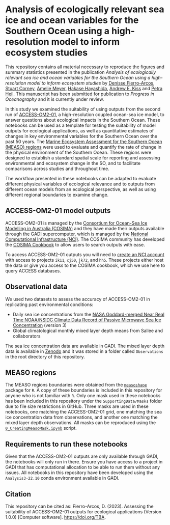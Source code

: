 # Analysis of ecologically relevant sea ice and ocean variables for the Southern Ocean using a high-resolution model to inform ecosystem studies
This repository contains all material necessary to reproduce the figures and summary statistics presented in the publication *Analysis of ecologically relevant sea ice and ocean variables for the Southern Ocean using a high-resolution model to inform ecosystem studies* by [Denisse Fierro-Arcos](https://github.com/lidefi87), [Stuart Corney](https://www.utas.edu.au/profiles/staff/imas/stuart-corney), [Amelie Meyer](https://www.utas.edu.au/profiles/staff/imas/amelie-meyer), [Hakase Hayashida](https://github.com/hakaseh), [Andrew E. Kiss](https://github.com/aekiss) and [Petra Heil](https://www.antarctica.gov.au/science/meet-our-scientists/dr-petra-heil/). This manuscript has been submitted for publication to *Progress in Oceanography* and it is currently under review.  
  
In this study we examined the suitability of using outputs from the second run of [ACCESS-OM2-01](https://cosima.org.au/index.php/2020/07/29/data-available-0-1-1958-2018-access-om2-iaf-run/), a high-resolution coupled ocean-sea ice model, to answer questions about ecological impacts in the Southern Ocean. These notebooks can be used as a template for testing the suitability of model outputs for ecological applications, as well as quantitative estimates of changes in key environmental variables for the Southern Ocean over the past 50 years. The [Marine Ecosystem Assessment for the Southern Ocean (MEASO) regions](https://sokiaq.atlassian.net/wiki/spaces/MEASO/pages/4348444548/MEASO+Approach+Structure+Format) were used to evaluate and quantify the rate of change in the physical environment of the Southern Ocean. These regions were designed to establish a standard spatial scale for reporting and assessing environmental and ecosystem change in the SO, and to facilitate comparisons across studies and throughout time.  
  
The workflow presented in these notebooks can be adapted to evaluate different physical variables of ecological relevance and to outputs from different ocean models from an ecological perspective, as well as using different regional boundaries to examine change.  

## ACCESS-OM2-01 model outputs
ACCESS-OM2-01 is managed by the [Consortium for Ocean-Sea Ice Modelling in Australia (COSIMA)](https://cosima.org.au/) and they have made their outputs available through the GADI supercomputer, which is managed by the [National Computational Infrastructure (NCI)](https://nci.org.au/). The COSIMA community has developed the [COSIMA Cookbook](https://github.com/COSIMA/cosima-cookbook/wiki) to allow users to search outputs with ease.  
  
To access ACCESS-OM2-01 outputs you will need to [create an NCI account](https://opus.nci.org.au/display/Help/How+to+create+an+NCI+user+account) with access to projects `ik11`, `cj50`, `jk72`, and `hh5`. These projects either host the data or give you access to the COSIMA cookbook, which we use here to query ACCESS databases.  

## Observational data
We used two datasets to assess the accuracy of ACCESS-OM2-01 in replicating past environmental conditions:  
- Daily sea ice concentrations from the [NASA Goddard-merged Near Real Time NOAA/NSIDC Climate Data Record of Passive Microwave Sea Ice Concentration](https://climatedataguide.ucar.edu/climate-data/sea-ice-concentration-data-nasa-goddard-and-nsidc-based-nasa-team-algorithm) (version 3)
- Global climatological monthly mixed layer depth means from Sallee and collaborators
  
The sea ice concentration data are available in GADI. The mixed layer depth data is available in [Zenodo](https://zenodo.org/record/5776180) and it was stored in a folder called `Observations` in the root directory of this repository.  
  
## MEASO regions
The MEASO regions boundaries were obtained from the [`measoshape`](https://australianantarcticdivision.github.io/measoshapes/) package for `R`. A copy of these boundaries is included in this repository for anyone who is not familiar with `R`. Only one mask used in these notebooks has been included in this repository under the `SupportingData/Masks` folder due to file size restrictions in GitHub. Three masks are used in these notebooks, one matching the ACCESS-OM2-01 grid, one matching the sea ice concentration data from observations, and another one matching the mixed layer depth observations. All masks can be reproduced using the [`0_CreatingMeasoMask.ipynb`](https://github.com/lidefi87/ACCESS-OM2-01_EcologicallyRelevantVariables/blob/main/Scripts/0_CreatingMeasoMask.ipynb) script.  
  
## Requirements to run these notebooks
Given that the ACCESS-OM2-01 outputs are only available through GADI, the notebooks will only run in there. Ensure you have access to a project in GADI that has computational allocation to be able to run them without any issues. All notebooks in this repository have been developed using the `Analysis3-22.10` conda environment available in GADI.

## Citation
This repository can be cited as: Fierro-Arcos, D. (2023). Assessing the suitability of ACCESS-OM2-01 outputs for ecological applications (Version 1.0.0) [Computer software]. https://doi.org/TBA.
